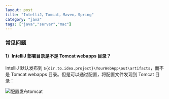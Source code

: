 ```yaml
---
layout: post
title: "IntelliJ，Tomcat，Maven，Spring"
category: "java"
tags: ["java","server","mac"]
---
```




### 常见问题

#### 1）IntelliJ 部署目录是不是 Tomcat webapps 目录？

IntelliJ 默认发布到 `${dir.to.idea.project}\YourWebApp\out\artifacts`，而不是 Tomcat webapps 目录。但是可以通过配置，将配置文件发现到 Tomcat 目录：

![配置发布tomcat](http://i.stack.imgur.com/yGOph.png)

```shell

```


